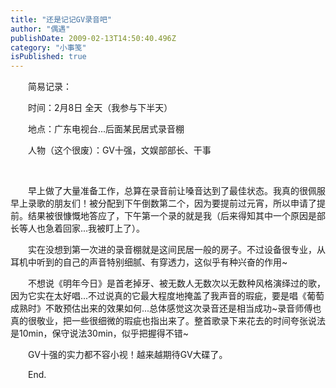 ```yaml
---
title: "还是记记GV录音吧"
author: "偶遇"
publishDate: 2009-02-13T14:50:40.496Z
category: "小事笺"
isPublished: true
---
```


<P style="TEXT-INDENT: 2em;">简易记录：</P>
<P style="TEXT-INDENT: 2em;">时间：2月8日 全天（我参与下半天）</P>
<P style="TEXT-INDENT: 2em;">地点：广东电视台...后面某民居式录音棚</P>
<P style="TEXT-INDENT: 2em;">人物（这个很废）：GV十强，文娱部部长、干事</P>
<P style="TEXT-INDENT: 2em;">&nbsp;</P>
<P style="TEXT-INDENT: 2em;">早上做了大量准备工作，总算在录音前让嗓音达到了最佳状态。我真的很佩服早上录歌的朋友们！被分配到下午倒数第二个，因为要提前过元宵，所以申请了提前。结果被很慷慨地答应了，下午第一个录的就是我（后来得知其中一个原因是部长等人也急着回家...我被盯上了）。</P>
<P style="TEXT-INDENT: 2em;">实在没想到第一次进的录音棚就是这间民居一般的房子。不过设备很专业，从耳机中听到的自己的声音特别细腻、有穿透力，这似乎有种兴奋的作用~</P>
<P style="TEXT-INDENT: 2em;">不想说《明年今日》是首老掉牙、被无数人无数次以无数种风格演绎过的歌，因为它实在太好唱...不过说真的它最大程度地掩盖了我声音的瑕疵，要是唱《葡萄成熟时》不敢预估出来的效果如何...总体感觉这次录音还是相当成功~录音师傅也真的很敬业，把一些很细微的瑕疵也指出来了。整首歌录下来花去的时间夸张说法是10min，保守说法30min，似乎把握得不错~</P>
<P style="TEXT-INDENT: 2em;">GV十强的实力都不容小视！越来越期待GV大碟了。</P>
<P style="TEXT-INDENT: 2em;">End.</P>